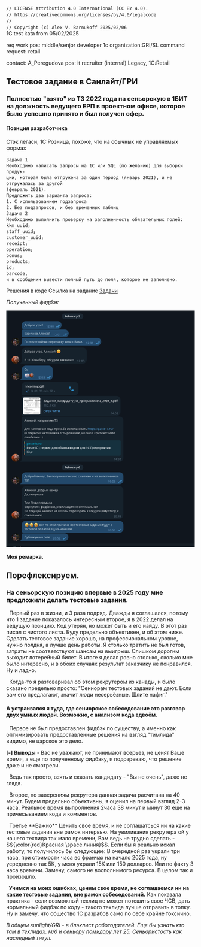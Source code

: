 <code>
// LICENSE Attribution 4.0 International (CC BY 4.0).
// https://creativecommons.org/licenses/by/4.0/legalcode
// 
// Copyright (c) Alex V. Barnukoff 2025/02/06
</code>
1C test kata from 05/02/2025

req work pos: middle/senjor developer 1c
organization:GRI/SL
command request: retail

contact: A_Peregudova
pos: it recruiter (internal)
Legacy, 1C:Retail


## Тестовое задание в Санлайт/ГРИ
### Полностью "взято" из ТЗ 2022 года на сеньорскую в 1БИТ на должность ведущего ЕРП в проектном офисе, которое было успешно принято и был получен офер.

#### Позиция разработчика
Стэк легаси, 1С:Розница, похоже, что на обычных не управляемых формах
```
Задача 1
Необходимо написать запросы на 1С или SQL (по желанию) для выборки продук-
ции, которая была отгружена за один период (январь 2021), и не отгружалась за другой
(февраль 2021).
Предложить два варианта запроса:
1. С использованием подзапроса
2. Без подзапросов, и без временных таблиц
Задача 2
Необходимо выполнить проверку на заполненность обязательных полей:
kkm_uuid;
staff_uuid;
customer_uuid;
receipt;
operation;
bonus;
products;
id;
barcode,
и в сообщении вывести полный путь до поля, которое не заполнено.
```

Решения в коде
Ссылка на задание
<a href="./docs/Задания_кандидату_на_программиста_2024_1.pdf">Задачи</a>

*Полученный фидбэк*
<p>
<img src="img/screenshot.png"/>
<p>

**Моя ремарка.**

## Порефлексируем.

### На сеньорскую позицию впервые в 2025 году мне предложили делать тестовые задания. 

<p>
&nbsp Первый раз в жизни, и 3 раза подряд. Дважды я соглашался, потому что 1 задание показалось интересным второе, я в 2022 делал на ведущую позицию. Код утерян, но может быть и его найду. В этот раз писал с чистого листа. Буду предельно объективен, и об этом ниже.
Сделать тестовое задание хорошо, на профессиональном уровне, нужно полдня, а лучше день работы. Я столько тратить не был готов, затраты не соответствуют шансам на выигрыш.
Слишком дорогим выходит лотерейный билет. В итоге я делал ровно столько, сколько мне было интересно, и в обоих случаях результат заказчику не понравился. Ну и ладно.
</p>

<p>
&nbsp Когда-то я разговаривал об этом рекрутером из канады, и было сказано предельно просто: "Сениорам тестовых заданий не дают. Если вам его предлагают, значит люди несерьёзные. Шлите нафиг."
</p>

#### А устраивался я туда, где сениорское собеседование это разговор двух умных людей. Возможно, с анализом кода вдвоём.

<p>
&nbsp Первое не был предоставлен фидбэк по существу, а именно как оптимизировать предоставленные решения на взгляд "тимлида" видимо, не царское это дело. 
</p>
<b> [-] Выводы</b> - Вас не уважают, не принимают всерьез, не ценят Ваше время, а еще по полученному фидбэку, я подозреваю, что решение даже и не смотрели.

<p>
&nbsp Ведь так просто, взять и сказать кандидату - "Вы не очень", даже не глядя.</p>

<p>
&nbsp Второе, по заверениям рекрутера данная задача расчитана на 40 минут. Будем предельно объективны, я оценил на первый взгляд 2-3 часа. Реальное время выпролнения 2часа 38 минут и минут 30 еще на причесыванием кода и комментов.</p>

<p>
&nbsp Третье **Важно** Ценить свое время, и не соглашатсься ни на какие тестовые задания вне рамок интервью. На увиливания рекрутера ой у нашего техлида так мало времени, Вам ведь не трудно сделать - $${\color{red}Красная  \space линия}$$.
Если бы я реально искал работу, то получилось бы следующее:
В очередной раз украли три часа, при стоимости часа во франчах на начало 2025 года, ну усредненно так 5К, у меня украли 15К или 150 долларов. Или по факту 3 часа времени. Замечу, самого не восполнимого ресурса. В целом так и произошло.</p>

<b>

<p>
&nbsp Учимся на моих ошибках, ценим свое время, не соглашаемся ни на какие тестовые задания, вне рамок собеседований.</b> Как показала практика - если возможный техлид не может потешить свое ЧСВ, дать
нормальный фидбэк по коду - такого техлида лучше отправить в топку. Ну и замечу, что общество 1С разрабов само по себе крайне токсично.</p>
</b>

<i>В общем sunlight/GRI - в блэклист работодателей. Еще бы узнать кто там в техлидах. м/б и сеньору помидору лет 25. Сеньористость как наследный титул.</i>
